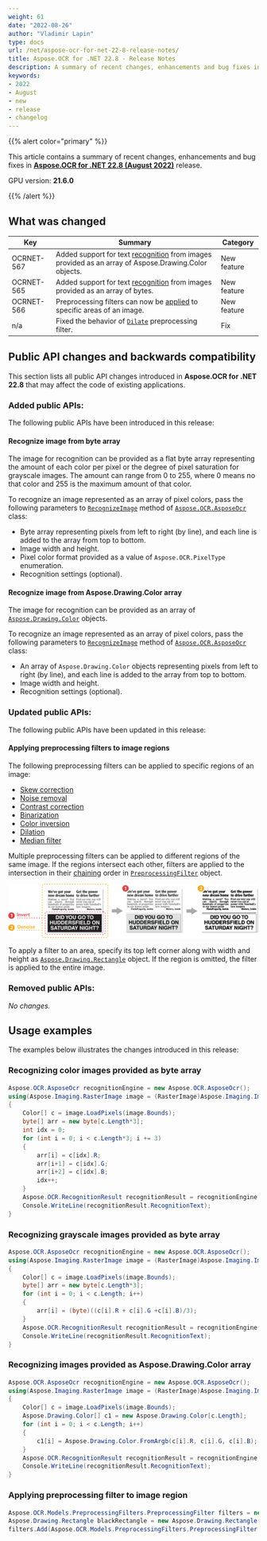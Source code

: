 ```yaml
---
weight: 61
date: "2022-08-26"
author: "Vladimir Lapin"
type: docs
url: /net/aspose-ocr-for-net-22-8-release-notes/
title: Aspose.OCR for .NET 22.8 - Release Notes
description: A summary of recent changes, enhancements and bug fixes in Aspose.OCR for .NET 22.8 (August 2022) release.
keywords:
- 2022
- August
- new
- release
- changelog
---
```


{{% alert color="primary" %}}

This article contains a summary of recent changes, enhancements and bug fixes in [**Aspose.OCR for .NET 22.8 (August 2022)**](https://www.nuget.org/packages/Aspose.OCR/22.8.0) release.

GPU version: **21.6.0**

{{% /alert %}}

## What was changed

Key | Summary | Category
--- | ------- | --------
OCRNET-567 | Added support for text [recognition](/ocr/net/recognition/pixel/#recognizing-images-from-asposedrawingcolor-array) from images provided as an array of Aspose.Drawing.Color objects. | New feature
OCRNET-565 | Added support for text [recognition](/ocr/net/recognition/pixel/) from images provided as an array of bytes. | New feature
OCRNET-566 | Preprocessing filters can now be [applied](/ocr/net/image-preprocessing/#image-regions-preprocessing) to specific areas of an image. | New feature
n/a | Fixed the behavior of [`Dilate`](/ocr/net/dilate/) preprocessing filter. | Fix

## Public API changes and backwards compatibility

This section lists all public API changes introduced in **Aspose.OCR for .NET 22.8** that may affect the code of existing applications.

### Added public APIs:

The following public APIs have been introduced in this release:

#### Recognize image from byte array

The image for recognition can be provided as a flat byte array representing the amount of each color per pixel or the degree of pixel saturation for grayscale images. The amount can range from 0 to 255, where 0 means no that color and 255 is the maximum amount of that color.

To recognize an image represented as an array of pixel colors, pass the following parameters to [`RecognizeImage`](https://reference.aspose.com/ocr/net/aspose.ocr/asposeocr/recognizeimage/) method of [`Aspose.OCR.AsposeOcr`](https://reference.aspose.com/ocr/net/aspose.ocr/asposeocr/) class:

- Byte array representing pixels from left to right (by line), and each line is added to the array from top to bottom.
- Image width and height.
- Pixel color format provided as a value of `Aspose.OCR.PixelType` enumeration.
- Recognition settings (optional).

#### Recognize image from Aspose.Drawing.Color array

The image for recognition can be provided as an array of [`Aspose.Drawing.Color`](https://reference.aspose.com/drawing/net/system.drawing/color/) objects.

To recognize an image represented as an array of pixel colors, pass the following parameters to [`RecognizeImage`](https://reference.aspose.com/ocr/net/aspose.ocr/asposeocr/recognizeimage/) method of [`Aspose.OCR.AsposeOcr`](https://reference.aspose.com/ocr/net/aspose.ocr/asposeocr/) class:

- An array of `Aspose.Drawing.Color` objects representing pixels from left to right (by line), and each line is added to the array from top to bottom.
- Image width and height.
- Recognition settings (optional).

### Updated public APIs:

The following public APIs have been updated in this release:

#### Applying preprocessing filters to image regions

The following preprocessing filters can be applied to specific regions of an image: 

- [Skew correction](/ocr/net/deskew/#image-regions-preprocessing)
- [Noise removal](/ocr/net/denoise/#image-regions-preprocessing)
- [Contrast correction](/ocr/net/contrast/#image-regions-preprocessing)
- [Binarization](/ocr/net/binarization/#image-regions-preprocessing)
- [Color inversion](/ocr/net/invert/#image-regions-preprocessing)
- [Dilation](/ocr/net/dilate/#image-regions-preprocessing)
- [Median filter](/ocr/net/median/#image-regions-preprocessing)

Multiple preprocessing filters can be applied to different regions of the same image. If the regions intersect each other, filters are applied to the intersection in their [chaining](/ocr/net/image-preprocessing/#chaining-preprocessing-filters) order in [`PreprocessingFilter`](https://reference.aspose.com/ocr/net/aspose.ocr.models.preprocessingfilters/preprocessingfilter/) object.

![Applying preprocessing to intersecting regions](filter-region.png)

To apply a filter to an area, specify its top left corner along with width and height as [`Aspose.Drawing.Rectangle`](https://reference.aspose.com/drawing/net/system.drawing/rectangle/) object. If the region is omitted, the filter is applied to the entire image.

### Removed public APIs:

_No changes._

## Usage examples

The examples below illustrates the changes introduced in this release:

### Recognizing color images provided as byte array

```csharp
Aspose.OCR.AsposeOcr recognitionEngine = new Aspose.OCR.AsposeOcr();
using(Aspose.Imaging.RasterImage image = (RasterImage)Aspose.Imaging.Image.Load("source.png"))
{
	Color[] c = image.LoadPixels(image.Bounds);
	byte[] arr = new byte[c.Length*3];
	int idx = 0;
	for (int i = 0; i < c.Length*3; i += 3)
	{
		arr[i] = c[idx].R;
		arr[i+1] = c[idx].G;
		arr[i+2] = c[idx].B;
		idx++;
	}
	Aspose.OCR.RecognitionResult recognitionResult = recognitionEngine.RecognizeImage(pixels, image.Width, image.Height, Aspose.OCR.PixelType.RGB);
	Console.WriteLine(recognitionResult.RecognitionText);
}
```

### Recognizing grayscale images provided as byte array

```csharp
Aspose.OCR.AsposeOcr recognitionEngine = new Aspose.OCR.AsposeOcr();
using(Aspose.Imaging.RasterImage image = (RasterImage)Aspose.Imaging.Image.Load("source.png"))
{
	Color[] c = image.LoadPixels(image.Bounds);
	byte[] arr = new byte[c.Length*3];
	for (int i = 0; i < c.Length; i++)
	{
		arr[i] = (byte)((c[i].R + c[i].G +c[i].B)/3);
	}
	Aspose.OCR.RecognitionResult recognitionResult = recognitionEngine.RecognizeImage(pixels, image.Width, image.Height, Aspose.OCR.PixelType.BYTE);
	Console.WriteLine(recognitionResult.RecognitionText);
}
```

### Recognizing images provided as Aspose.Drawing.Color array

```csharp
Aspose.OCR.AsposeOcr recognitionEngine = new Aspose.OCR.AsposeOcr();
using(Aspose.Imaging.RasterImage image = (RasterImage)Aspose.Imaging.Image.Load("source.png"))
{
	Color[] c = image.LoadPixels(image.Bounds);
	Aspose.Drawing.Color[] c1 = new Aspose.Drawing.Color[c.Length];
	for (int i = 0; i < c.Length; i++)
	{
		c1[i] = Aspose.Drawing.Color.FromArgb(c[i].R, c[i].G, c[i].B);
	}
	Aspose.OCR.RecognitionResult recognitionResult = recognitionEngine.RecognizeImage(c1, image.Width, image.Height);
	Console.WriteLine(recognitionResult.RecognitionText);
}
```

### Applying preprocessing filter to image region

```csharp
Aspose.OCR.Models.PreprocessingFilters.PreprocessingFilter filters = new Aspose.OCR.Models.PreprocessingFilters.PreprocessingFilter();
Aspose.Drawing.Rectangle blackRectangle = new Aspose.Drawing.Rectangle(5, 161, 340, 113);
filters.Add(Aspose.OCR.Models.PreprocessingFilters.PreprocessingFilter.Invert(blackRectangle));
```
